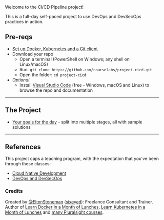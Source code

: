 Welcome to the CI/CD Pipeline project!

This is a full-day self-paced project to use DevOps and DevSecOps practices in action.

## Pre-reqs

 - [Set up Docker, Kubernetes and a Git client](setup/README.md) 
 - Download your repo
    - Open a terminal (PowerShell on Windows; any shell on Linux/macOS) 
    - Run: `git clone https://github.com/courselabs/project-cicd.git`
    - Open the folder: `cd project-cicd`
- _Optional_
    -   Install [Visual Studio Code](https://code.visualstudio.com) (free - Windows, macOS and Linux) to browse the repo and documentation

___
## The Project

- [Your goals for the day](project/README.md) - split into multiple stages, all with sample solutions

___

## References

This project caps a teaching program, with the expectation that you've been through these classes:

- [Cloud Native Development](https://cloudnative.courselabs.co)
- [DevOps and DevSecOps](https://devsecops.courselabs.co)

### Credits

Created by [@EltonStoneman](https://twitter.com/EltonStoneman) ([sixeyed](https://github.com/sixeyed)): Freelance Consultant and Trainer. Author of [Learn Docker in a Month of Lunches](https://www.manning.com/books/learn-docker-in-a-month-of-lunches), [Learn Kubernetes in a Month of Lunches](https://www.manning.com/books/learn-kubernetes-in-a-month-of-lunches) and [many Pluralsight courses](https://pluralsight.pxf.io/c/1197078/424552/7490?u=https%3A%2F%2Fwww.pluralsight.com%2Fauthors%2Felton-stoneman).

  

